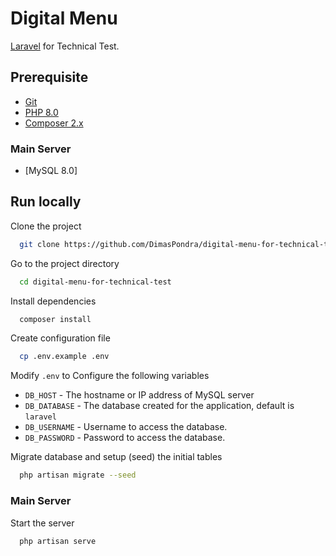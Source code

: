 # Digital Menu
[Laravel](https://laravel.com/docs/9.x) for Technical Test.

## Prerequisite

- [Git](https://git-scm.com/downloads)
- [PHP 8.0](https://www.php.net/downloads.php)
- [Composer 2.x](https://getcomposer.org/download/)
### Main Server
- [MySQL 8.0]

## Run locally

Clone the project

```bash
  git clone https://github.com/DimasPondra/digital-menu-for-technical-test.git
```

Go to the project directory

```bash
  cd digital-menu-for-technical-test
```

Install dependencies

```bash
  composer install
```

Create configuration file

```bash
  cp .env.example .env
```

Modify `.env` to Configure the following variables

- `DB_HOST` - The hostname or IP address of MySQL server
- `DB_DATABASE` - The database created for the application, default is `laravel`
- `DB_USERNAME` - Username to access the database.
- `DB_PASSWORD` - Password to access the database.


Migrate database and setup (seed) the initial tables

```bash
  php artisan migrate --seed
```

### Main Server

Start the server

```bash
  php artisan serve
```
